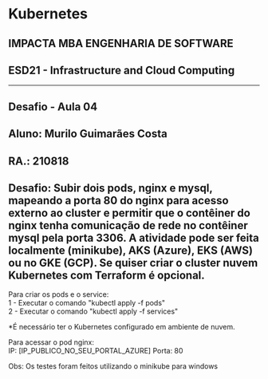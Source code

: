 # Kubernetes  

## IMPACTA MBA ENGENHARIA DE SOFTWARE  
## ESD21 - Infrastructure and Cloud Computing 
---------------------------------------------------------------------------------------------------------------

## Desafio -  Aula 04

## Aluno: Murilo Guimarães Costa
## RA.:   210818

## Desafio: Subir dois pods, nginx e mysql, mapeando a porta 80 do nginx para acesso externo ao cluster e permitir que o contêiner do nginx tenha comunicação de rede no contêiner mysql pela porta 3306. A atividade pode ser feita localmente (minikube), AKS (Azure), EKS (AWS) ou no GKE (GCP). Se quiser criar o cluster nuvem Kubernetes com Terraform é opcional. 

Para criar os pods e o service:  
    1 - Executar o comando "kubectl apply -f pods"  
    2 - Executar o comando "kubectl apply -f services"

*É necessário ter o Kubernetes configurado em ambiente de nuvem.  

Para acessar o pod nginx:   
IP: [IP_PUBLICO_NO_SEU_PORTAL_AZURE] Porta: 80  

Obs: Os testes foram feitos utilizando o minikube para windows
